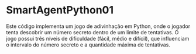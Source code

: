 # SmartAgentPython01

Este código implementa um jogo de adivinhação em Python, onde o jogador tenta descobrir um número secreto dentro de um limite de tentativas. O jogo possui três níveis de dificuldade (fácil, médio e difícil), que influenciam o intervalo do número secreto e a quantidade máxima de tentativas.
